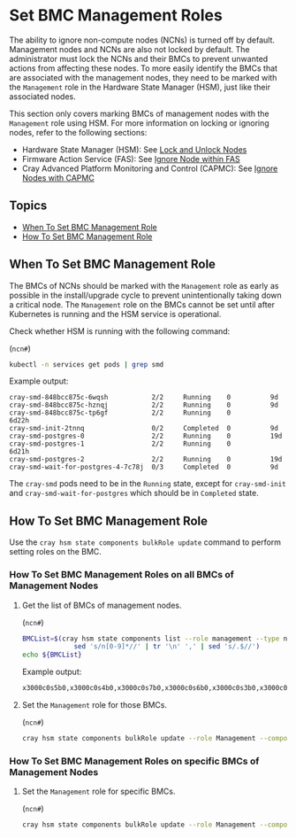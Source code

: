 # Set BMC Management Roles

The ability to ignore non-compute nodes (NCNs) is turned off by default. Management nodes and NCNs are also not locked by
default. The administrator must lock the NCNs and their BMCs to prevent unwanted actions from affecting these nodes. To more
easily identify the BMCs that are associated with the management nodes, they need to be marked with the `Management` role in
the Hardware State Manager (HSM), just like their associated nodes.

This section only covers marking BMCs of management nodes with the `Management` role using HSM.
For more information on locking or ignoring nodes, refer to the following sections:

* Hardware State Manager (HSM): See [Lock and Unlock Nodes](Lock_and_Unlock_Management_Nodes.md)
* Firmware Action Service (FAS): See [Ignore Node within FAS](../firmware/FAS_Admin_Procedures.md#ignore)
* Cray Advanced Platform Monitoring and Control (CAPMC): See [Ignore Nodes with CAPMC](../power_management/Ignore_Nodes_with_CAPMC.md)

## Topics

* [When To Set BMC Management Role](#when-to-set-management-role-on-ncn-bmcs)
* [How To Set BMC Management Role](#how-to-set-management-role-on-ncn-bmcs)

## When To Set BMC Management Role

The BMCs of NCNs should be marked with the `Management` role as early as possible in the install/upgrade cycle to prevent unintentionally taking down a critical node.
The `Management` role on the BMCs cannot be set until after Kubernetes is running and the HSM service is operational.

Check whether HSM is running with the following command:

(`ncn#`)
```bash
kubectl -n services get pods | grep smd
```

Example output:

```text
cray-smd-848bcc875c-6wqsh           2/2     Running    0          9d
cray-smd-848bcc875c-hznqj           2/2     Running    0          9d
cray-smd-848bcc875c-tp6gf           2/2     Running    0          6d22h
cray-smd-init-2tnnq                 0/2     Completed  0          9d
cray-smd-postgres-0                 2/2     Running    0          19d
cray-smd-postgres-1                 2/2     Running    0          6d21h
cray-smd-postgres-2                 2/2     Running    0          19d
cray-smd-wait-for-postgres-4-7c78j  0/3     Completed  0          9d
```

The `cray-smd` pods need to be in the `Running` state, except for `cray-smd-init` and
`cray-smd-wait-for-postgres` which should be in `Completed` state.

## How To Set BMC Management Role

Use the `cray hsm state components bulkRole update` command to perform setting roles on the BMC.

### How To Set BMC Management Roles on all BMCs of Management Nodes

1. Get the list of BMCs of management nodes.

   (`ncn#`)
   ```bash
   BMCList=$(cray hsm state components list --role management --type node --format json | jq -r .Components[].ID | \
                sed 's/n[0-9]*//' | tr '\n' ',' | sed 's/.$//')
   echo ${BMCList}
   ```

   Example output:

   ```bash
   x3000c0s5b0,x3000c0s4b0,x3000c0s7b0,x3000c0s6b0,x3000c0s3b0,x3000c0s2b0,x3000c0s9b0,x3000c0s8b0
   ```

1. Set the `Management` role for those BMCs.

   (`ncn#`)
   ```bash
   cray hsm state components bulkRole update --role Management --component-ids ${BMCList}
   ```

### How To Set BMC Management Roles on specific BMCs of Management Nodes

1. Set the `Management` role for specific BMCs.

   (`ncn#`)
   ```bash
   cray hsm state components bulkRole update --role Management --component-ids x3000c0s8b0
   ```
